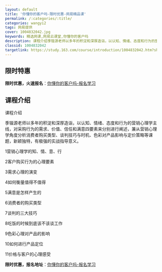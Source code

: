 ```yaml
---
layout: default
title: '你懂你的客户吗-限时优惠-网易精品课'
permalink: /:categories/:title/
categories: wangyi2
tags: 网易提供
cover: 1004832042.jpg
keywords: 精选网课,网易云课堂,你懂你的客户吗
description: 课程介绍季锴源老师以多年的积淀和深厚造诣，以认知、情绪、态度和行为的营销心理学主线，对采购行为的需求、价值、信任和满意四
classid: 1004832042
targetlink: https://study.163.com/course/introduction/1004832042.htm?share=1&shareId=1025206652&utm_campaign=share&utm_medium=iphoneShare&utm_source=&utm_u=1025206652
---
```


## 限时特惠

**限时优惠，火速报名**：[你懂你的客户吗-报名学习](https://study.163.com/course/introduction/1004832042.htm?share=1&shareId=1025206652&utm_campaign=share&utm_medium=iphoneShare&utm_source=&utm_u=1025206652)

## 课程介绍

课程介绍

季锴源老师以多年的积淀和深厚造诣，以认知、情绪、态度和行为的营销心理学主线，对采购行为的需求、价值、信任和满意四要素来分别进行阐述，兼从营销心理学角度分析消费者购买类型、谈判技巧与时机、色彩对产品影响与定价策略等课题，新颖独特，有极强的实战指导意义。

1营销心理学的知、情、意、行

2客户购买行为的心理要素

3需求心理的演变

4如何衡量值得不值得

5满意是怎样产生的

6消费者的购买类型 

7谈判的三大技巧

8吃饭的时候到底该不该谈工作

9色彩心理对产品的影响 

10如何进行产品定位

11价格与客户的心理感受

**限时优惠，报名地址**：[你懂你的客户吗-报名学习](https://study.163.com/course/introduction/1004832042.htm?share=1&shareId=1025206652&utm_campaign=share&utm_medium=iphoneShare&utm_source=&utm_u=1025206652)


